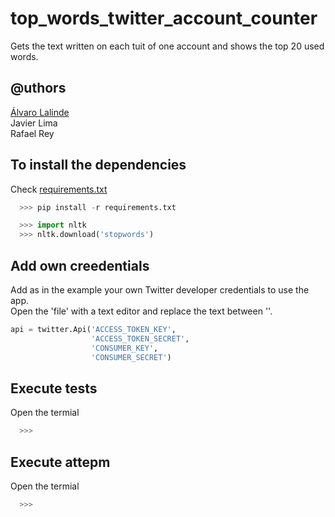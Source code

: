 # top_words_twitter_account_counter
Gets the text written on each tuit of one account and shows the top 20 used words.

## @uthors
<a href= 'https://github.com/L4l1nd3'>Álvaro Lalinde </a><br>
Javier Lima<br>
Rafael Rey

## To install the dependencies

Check <a href=''>requirements.txt</a>
```python
  >>> pip install -r requirements.txt
```

```python
  >>> import nltk
  >>> nltk.download('stopwords')
```


## Add own creedentials
Add as in the example your own Twitter developer credentials to use the app.<br>
Open the 'file' with a text editor and replace the text between ''.<br>
```python
api = twitter.Api('ACCESS_TOKEN_KEY',
                  'ACCESS_TOKEN_SECRET',
                  'CONSUMER_KEY',
                  'CONSUMER_SECRET')
```

## Execute tests
Open the termial<br>
```python
  >>> 
```
## Execute attepm
Open the termial<br>
```python
  >>> 
```
